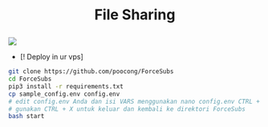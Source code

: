 # <p align="center">File Sharing</p>

<img src="https://telegra.ph/file/0a346bfad7c02eb11c99e.jpg">
</p>

* [! Deploy in ur vps]

````bash
git clone https://github.com/poocong/ForceSubs
cd ForceSubs
pip3 install -r requirements.txt
cp sample_config.env config.env
# edit config.env Anda dan isi VARS menggunakan nano config.env CTRL + S untuk menyimpan VARS Anda, 
# gunakan CTRL + X untuk keluar dan kembali ke direktori ForceSubs
bash start
````
